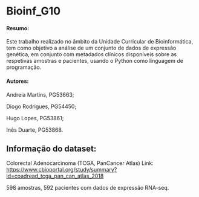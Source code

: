 # Bioinf_G10

#### Resumo:
Este trabalho realizado no âmbito da Unidade Curricular de Bioinformática, tem como objetivo a análise de um conjunto de dados de expressão genética, em
conjunto com metadados clínicos disponíveis sobre as respetivas amostras e pacientes, usando o Python como linguagem de programação.

#### Autores:
Andreia Martins, PG53663;

Diogo Rodrigues, PG54450;

Hugo Lopes, PG53861;

Inês Duarte, PG53868.

## Informação do dataset:
Colorectal Adenocarcinoma (TCGA, PanCancer Atlas)
Link: https://www.cbioportal.org/study/summary?id=coadread_tcga_pan_can_atlas_2018

598 amostras,
592 pacientes com dados de expressão RNA-seq.
